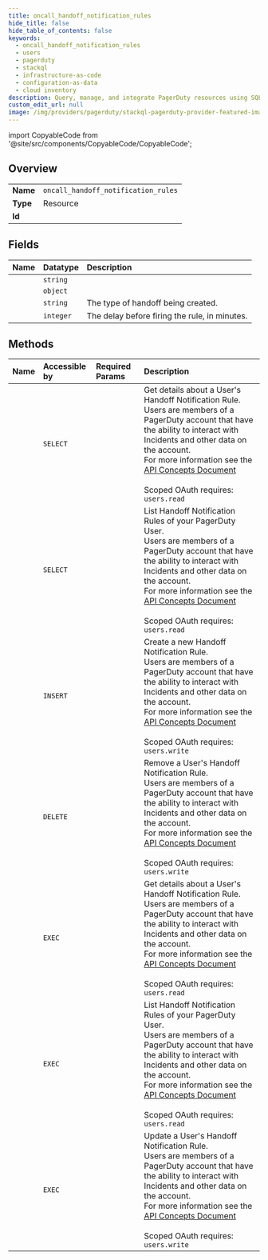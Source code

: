 ```yaml
---
title: oncall_handoff_notification_rules
hide_title: false
hide_table_of_contents: false
keywords:
  - oncall_handoff_notification_rules
  - users
  - pagerduty    
  - stackql
  - infrastructure-as-code
  - configuration-as-data
  - cloud inventory
description: Query, manage, and integrate PagerDuty resources using SQL
custom_edit_url: null
image: /img/providers/pagerduty/stackql-pagerduty-provider-featured-image.png
---
```


import CopyableCode from '@site/src/components/CopyableCode/CopyableCode';




## Overview
<table><tbody>
<tr><td><b>Name</b></td><td><code>oncall_handoff_notification_rules</code></td></tr>
<tr><td><b>Type</b></td><td>Resource</td></tr>
<tr><td><b>Id</b></td><td><CopyableCode code="pagerduty.users.oncall_handoff_notification_rules" /></td></tr>
</tbody></table>

## Fields
| Name | Datatype | Description |
|:-----|:---------|:------------|
| <CopyableCode code="id" /> | `string` |  |
| <CopyableCode code="contact_method" /> | `object` |  |
| <CopyableCode code="handoff_type" /> | `string` | The type of handoff being created. |
| <CopyableCode code="notify_advance_in_minutes" /> | `integer` | The delay before firing the rule, in minutes. |
## Methods
| Name | Accessible by | Required Params | Description |
|:-----|:--------------|:----------------|:------------|
| <CopyableCode code="get_user_handoff_notifiaction_rule" /> | `SELECT` | <CopyableCode code="id, oncall_handoff_notification_rule_id" /> | Get details about a User's Handoff Notification Rule.<br />Users are members of a PagerDuty account that have the ability to interact with Incidents and other data on the account.<br />For more information see the [API Concepts Document](../../api-reference/ZG9jOjI3NDc5Nzc-api-concepts#users)<br /><br />Scoped OAuth requires: `users.read`<br /> |
| <CopyableCode code="get_user_handoff_notification_rules" /> | `SELECT` | <CopyableCode code="id" /> | List Handoff Notification Rules of your PagerDuty User.<br />Users are members of a PagerDuty account that have the ability to interact with Incidents and other data on the account.<br />For more information see the [API Concepts Document](../../api-reference/ZG9jOjI3NDc5Nzc-api-concepts#users)<br /><br />Scoped OAuth requires: `users.read`<br /> |
| <CopyableCode code="create_user_handoff_notification_rule" /> | `INSERT` | <CopyableCode code="id, data__oncall_handoff_notification_rule" /> | Create a new Handoff Notification Rule.<br />Users are members of a PagerDuty account that have the ability to interact with Incidents and other data on the account.<br />For more information see the [API Concepts Document](../../api-reference/ZG9jOjI3NDc5Nzc-api-concepts#users)<br /><br />Scoped OAuth requires: `users.write`<br /> |
| <CopyableCode code="delete_user_handoff_notification_rule" /> | `DELETE` | <CopyableCode code="id, oncall_handoff_notification_rule_id" /> | Remove a User's Handoff Notification Rule.<br />Users are members of a PagerDuty account that have the ability to interact with Incidents and other data on the account.<br />For more information see the [API Concepts Document](../../api-reference/ZG9jOjI3NDc5Nzc-api-concepts#users)<br /><br />Scoped OAuth requires: `users.write`<br /> |
| <CopyableCode code="_get_user_handoff_notifiaction_rule" /> | `EXEC` | <CopyableCode code="id, oncall_handoff_notification_rule_id" /> | Get details about a User's Handoff Notification Rule.<br />Users are members of a PagerDuty account that have the ability to interact with Incidents and other data on the account.<br />For more information see the [API Concepts Document](../../api-reference/ZG9jOjI3NDc5Nzc-api-concepts#users)<br /><br />Scoped OAuth requires: `users.read`<br /> |
| <CopyableCode code="_get_user_handoff_notification_rules" /> | `EXEC` | <CopyableCode code="id" /> | List Handoff Notification Rules of your PagerDuty User.<br />Users are members of a PagerDuty account that have the ability to interact with Incidents and other data on the account.<br />For more information see the [API Concepts Document](../../api-reference/ZG9jOjI3NDc5Nzc-api-concepts#users)<br /><br />Scoped OAuth requires: `users.read`<br /> |
| <CopyableCode code="update_user_handoff_notification" /> | `EXEC` | <CopyableCode code="id, oncall_handoff_notification_rule_id, data__oncall_handoff_notification_rule" /> | Update a User's Handoff Notification Rule.<br />Users are members of a PagerDuty account that have the ability to interact with Incidents and other data on the account.<br />For more information see the [API Concepts Document](../../api-reference/ZG9jOjI3NDc5Nzc-api-concepts#users)<br /><br />Scoped OAuth requires: `users.write`<br /> |
